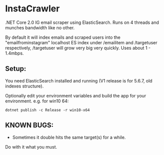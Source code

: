 # InstaCrawler
.NET Core 2.0 IG email scraper using ElasticSearch. Runs on 4 threads and munches bandwidth like no other. 

By default it will index emails and scraped users into the "emailfrominstagram" localhost ES index under /emailitem and /targetuser respectively, /targetuser will grow very big very quickly. Uses about 1 - 1.4mbps. 

## Setup:
You need ElasticSearch installed and running (V1 release is for 5.6.7, old indexes structure).

Optionally edit your environment variables and build the app for your environment.
e.g. for win10 64:

    dotnet publish -c Release -r win10-x64

## KNOWN BUGS: 
- Sometimes it double hits the same target(s) for a while.

Do with it what you must.
